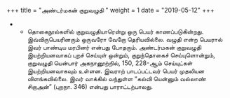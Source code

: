 ﻿+++
title = "அண்டர்மகன் குறுவழுதி  "
weight = 1
date = "2019-05-12"
+++


- - தொகைநூல்களில் குறுவழுதியாரென்று ஒரு பெயர் காணப்படுகின்றது. இவ்விருபெயரினரும் ஒருவரோ வேறோ தெரியவில்லை. வழுதி என்ற பெயரால் இவர் பாண்டிய மரபினர் என்பது போதரும். அண்டர்மகன் குறுவழுதி இயற்றியனவாகப் புறச் செய்யுள் ஒன்றும், குறுந்தொகைச் செய்யுளொன்றும், குறுவழுதி யென்பார் அகநானூற்றில், 150, 228-ஆம் செய்யுட்கள் இயற்றியனவாகவும் உள்ளன. இவராற் பாடப்பட்டவர் பெயர் முதலியன விளங்கவில்லை. இவர் வாக்கில் வந்துள்ள “கல்வி யென்னும் வல்லாண் சிறாஅன்” (புறநா. 346)  என்பது பாராட்டற்பாலது. 
